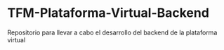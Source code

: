 # TFM-Plataforma-Virtual-Backend
Repositorio para llevar a cabo el desarrollo del backend de la plataforma virtual

